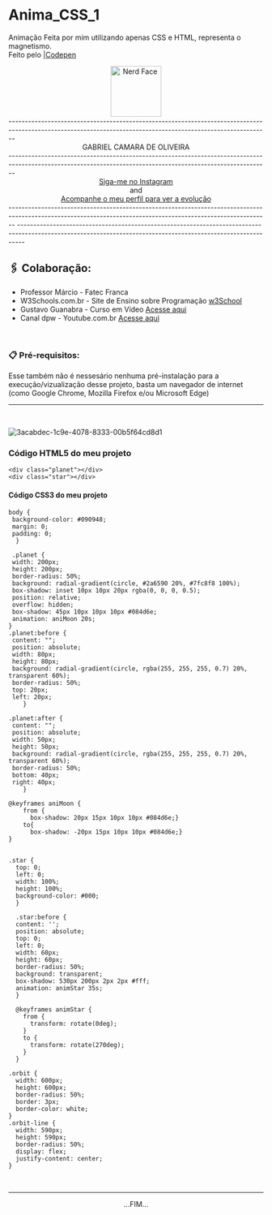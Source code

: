 # Anima_CSS_1
Animação Feita por mim utilizando apenas CSS e HTML, representa o magnetismo.<br>
Feito pelo [|Codepen](https://codepen.io/sawwzozo-the-vuer/pen/RwmWxrw?editors=1100)
<br>
<div align="center">
<img src="https://raw.githubusercontent.com/Tarikul-Islam-Anik/Animated-Fluent-Emojis/master/Emojis/Smilies/Nerd%20Face.png" alt="Nerd Face" width="100" height="100" /></div>
--------------------------------------------------------------------------------------------------------------------------------------------------------------
<div align="center"> GABRIEL CAMARA DE OLIVEIRA </div>
--------------------------------------------------------------------------------------------------------------------------------------------------------------
<div align="center">
<a href="https://www.instagram.com/gabriel_c137/">Siga-me no Instagram</a>    <br>and<br>  <a href="https://github.com/Gabriel-C137">Acompanhe o meu perfil para ver a evolução</a>
</div>
--------------------------------------------------------------------------------------------------------------------------------------------------------------
--------------------------------------------------------------------------------------------------------------------------------------------------------------

##  🖇️ Colaboração:

* Professor Márcio - Fatec Franca
* W3Schools.com.br - Site de Ensino sobre Programação [w3School](https://www.w3schools.com/html/default.asp)
* Gustavo Guanabra - Curso em Vídeo [Acesse aqui](https://www.cursoemvideo.com/curso/curso-html5-e-css3-modulo-2-de-5-40-horas/)
* Canal dpw - Youtube.com.br [Acesse aqui](https://www.youtube.com/@dpwoficial)

<br>

### 📋 Pré-requisitos:

Esse também não é nessesário nenhuma pré-instalação para a execução/vizualização desse projeto, basta um navegador de internet (como Google Chrome, Mozilla 
Firefox e/ou Microsoft Edge)
<hr>
<br>


![3acabdec-1c9e-4078-8333-00b5f64cd8d1](https://github.com/Gabriel-C137/Anima_CSS_1/assets/91295561/b27ecb18-6073-4012-b168-0f1e35b2b4bb)


### Código HTML5 do meu projeto

```
<div class="planet"></div>
<div class="star"></div>
```

#### Código CSS3 do meu projeto

```
body {
 background-color: #090948;
 margin: 0;
 padding: 0;
  }
  
 .planet {
 width: 200px;
 height: 200px;
 border-radius: 50%;
 background: radial-gradient(circle, #2a6590 20%, #7fc8f8 100%);
 box-shadow: inset 10px 10px 20px rgba(0, 0, 0, 0.5);
 position: relative;
 overflow: hidden;
 box-shadow: 45px 10px 10px 10px #084d6e;
 animation: aniMoon 20s;
}
.planet:before {
 content: "";
 position: absolute;
 width: 80px;
 height: 80px;
 background: radial-gradient(circle, rgba(255, 255, 255, 0.7) 20%, transparent 60%);
 border-radius: 50%;
 top: 20px;
 left: 20px;
    }

.planet:after {
 content: "";
 position: absolute;
 width: 50px;
 height: 50px;
 background: radial-gradient(circle, rgba(255, 255, 255, 0.7) 20%, transparent 60%);
 border-radius: 50%;
 bottom: 40px;
 right: 40px;
    }

@keyframes aniMoon {
    from {
      box-shadow: 20px 15px 10px 10px #084d6e;}
    to{
      box-shadow: -20px 15px 10px 10px #084d6e;}
}


.star {
  top: 0;
  left: 0;
  width: 100%;
  height: 100%;
  background-color: #000;
  }
  
  .star:before {
  content: '';
  position: absolute;
  top: 0;
  left: 0;
  width: 60px;
  height: 60px;
  border-radius: 50%;
  background: transparent;
  box-shadow: 530px 200px 2px 2px #fff;
  animation: animStar 35s;
  }
  
  @keyframes animStar {
    from {
      transform: rotate(0deg);
    }
    to {
      transform: rotate(270deg);
    }
  }

.orbit {
  width: 600px;
  height: 600px;
  border-radius: 50%;
  border: 3px;
  border-color: white;
}
.orbit-line {
  width: 590px;
  height: 590px;
  border-radius: 50%;
  display: flex;
  justify-content: center;
}
```
<br>
<hr>
<div align="center">...FIM...</div>
